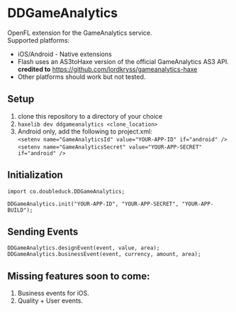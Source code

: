 DDGameAnalytics
===============

OpenFL extension for the GameAnalytics service. <br>
Supported platforms:
- iOS/Android - Native extensions
- Flash uses an AS3toHaxe version of the official GameAnalytics AS3 API. <br><b>credited to</b> https://github.com/lordkryss/gameanalytics-haxe
- Other platforms should work but not tested. </br>

Setup
------

1. clone this repository to a directory of your choice
2. ```haxelib dev ddgameanalytics <clone_location>```
3. Android only, add the following to project.xml: <br>
```<setenv name="GameAnalyticsId" value="YOUR-APP-ID" if="android" />```
```<setenv name="GameAnalyticsSecret" value="YOUR-APP-SECRET" if="android" />```

Initialization
---------------
```
import co.doubleduck.DDGameAnalytics;

DDGameAnalytics.init("YOUR-APP-ID", "YOUR-APP-SECRET", "YOUR-APP-BUILD");
```

Sending Events
---------------
```
DDGameAnalytics.designEvent(event, value, area);
DDGameAnalytics.businessEvent(event, currency, amount, area);
```
Missing features soon to come:
------------------------------
1. Business events for iOS.
2. Quality + User events.
